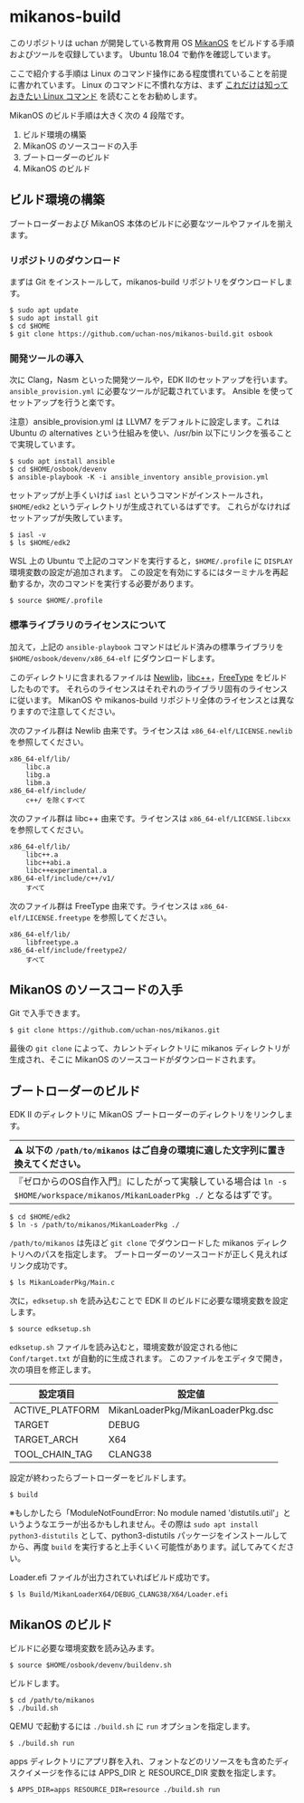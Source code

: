 # mikanos-build

このリポジトリは uchan が開発している教育用 OS [MikanOS](https://github.com/uchan-nos/mikanos) をビルドする手順およびツールを収録しています。
Ubuntu 18.04 で動作を確認しています。

ここで紹介する手順は Linux のコマンド操作にある程度慣れていることを前提に書かれています。
Linux のコマンドに不慣れな方は、まず [これだけは知っておきたい Linux コマンド](https://github.com/uchan-nos/os-from-zero/wiki/Basic-Linux-Commands) を読むことをお勧めします。

MikanOS のビルド手順は大きく次の 4 段階です。

1. ビルド環境の構築
2. MikanOS のソースコードの入手
3. ブートローダーのビルド
4. MikanOS のビルド

## ビルド環境の構築

ブートローダーおよび MikanOS 本体のビルドに必要なツールやファイルを揃えます。

### リポジトリのダウンロード

まずは Git をインストールして，mikanos-build リポジトリをダウンロードします。

    $ sudo apt update
    $ sudo apt install git
    $ cd $HOME
    $ git clone https://github.com/uchan-nos/mikanos-build.git osbook

### 開発ツールの導入

次に Clang，Nasm といった開発ツールや，EDK IIのセットアップを行います。
`ansible_provision.yml` に必要なツールが記載されています。
Ansible を使ってセットアップを行うと楽です。

注意）ansible_provision.yml は LLVM7 をデフォルトに設定します。これは Ubuntu の alternatives という仕組みを使い、/usr/bin 以下にリンクを張ることで実現しています。

    $ sudo apt install ansible
    $ cd $HOME/osbook/devenv
    $ ansible-playbook -K -i ansible_inventory ansible_provision.yml

セットアップが上手くいけば `iasl` というコマンドがインストールされ，`$HOME/edk2` というディレクトリが生成されているはずです。
これらがなければセットアップが失敗しています。

    $ iasl -v
    $ ls $HOME/edk2

WSL 上の Ubuntu で上記のコマンドを実行すると，`$HOME/.profile` に `DISPLAY` 環境変数の設定が追加されます。
この設定を有効にするにはターミナルを再起動するか，次のコマンドを実行する必要があります。

    $ source $HOME/.profile

### 標準ライブラリのライセンスについて

加えて，上記の `ansible-playbook` コマンドはビルド済みの標準ライブラリを `$HOME/osbook/devenv/x86_64-elf` にダウンロードします。

このディレクトリに含まれるファイルは [Newlib](https://sourceware.org/newlib/)，[libc++](https://libcxx.llvm.org/)，[FreeType](https://www.freetype.org/) をビルドしたものです。
それらのライセンスはそれぞれのライブラリ固有のライセンスに従います。
MikanOS や mikanos-build リポジトリ全体のライセンスとは異なりますので注意してください。

次のファイル群は Newlib 由来です。ライセンスは `x86_64-elf/LICENSE.newlib` を参照してください。

    x86_64-elf/lib/
        libc.a
        libg.a
        libm.a
    x86_64-elf/include/
        c++/ を除くすべて

次のファイル群は libc++ 由来です。ライセンスは `x86_64-elf/LICENSE.libcxx` を参照してください。

    x86_64-elf/lib/
        libc++.a
        libc++abi.a
        libc++experimental.a
    x86_64-elf/include/c++/v1/
        すべて

次のファイル群は FreeType 由来です。ライセンスは `x86_64-elf/LICENSE.freetype` を参照してください。

    x86_64-elf/lib/
        libfreetype.a
    x86_64-elf/include/freetype2/
        すべて

## MikanOS のソースコードの入手

Git で入手できます。

    $ git clone https://github.com/uchan-nos/mikanos.git

最後の `git clone` によって、カレントディレクトリに mikanos ディレクトリが生成され、そこに MikanOS のソースコードがダウンロードされます。

## ブートローダーのビルド

EDK II のディレクトリに MikanOS ブートローダーのディレクトリをリンクします。

| :warning: 以下の `/path/to/mikanos` はご自身の環境に適した文字列に置き換えてください。 |
|:----|
| 『ゼロからのOS自作入門』にしたがって実験している場合は `ln -s $HOME/workspace/mikanos/MikanLoaderPkg ./` となるはずです。 |

    $ cd $HOME/edk2
    $ ln -s /path/to/mikanos/MikanLoaderPkg ./

`/path/to/mikanos` は先ほど `git clone` でダウンロードした mikanos ディレクトリへのパスを指定します。
ブートローダーのソースコードが正しく見えればリンク成功です。

    $ ls MikanLoaderPkg/Main.c

次に，`edksetup.sh` を読み込むことで EDK II のビルドに必要な環境変数を設定します。

    $ source edksetup.sh

`edksetup.sh` ファイルを読み込むと，環境変数が設定される他に `Conf/target.txt` が自動的に生成されます。
このファイルをエディタで開き，次の項目を修正します。

| 設定項目        | 設定値                            |
|-----------------|-----------------------------------|
| ACTIVE_PLATFORM | MikanLoaderPkg/MikanLoaderPkg.dsc |
| TARGET          | DEBUG                             |
| TARGET_ARCH     | X64                               |
| TOOL_CHAIN_TAG  | CLANG38                           |

設定が終わったらブートローダーをビルドします。

    $ build
    
※もしかしたら「ModuleNotFoundError: No module named 'distutils.util'」というようなエラーが出るかもしれません。その際は `sudo apt install python3-distutils` として、python3-distutils パッケージをインストールしてから、再度 `build` を実行すると上手くいく可能性があります。試してみてください。

Loader.efi ファイルが出力されていればビルド成功です。

    $ ls Build/MikanLoaderX64/DEBUG_CLANG38/X64/Loader.efi

## MikanOS のビルド

ビルドに必要な環境変数を読み込みます。

    $ source $HOME/osbook/devenv/buildenv.sh

ビルドします。

    $ cd /path/to/mikanos
    $ ./build.sh

QEMU で起動するには `./build.sh` に `run` オプションを指定します。

    $ ./build.sh run

apps ディレクトリにアプリ群を入れ、フォントなどのリソースをも含めたディスクイメージを作るには APPS_DIR と RESOURCE_DIR 変数を指定します。

    $ APPS_DIR=apps RESOURCE_DIR=resource ./build.sh run
